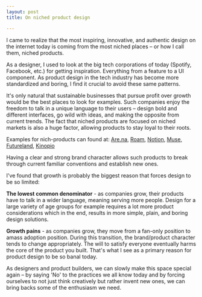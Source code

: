 ```yaml
---
layout: post
title: On niched product design

---
```


I came to realize that the most inspiring, innovative, and authentic design on the internet today is coming from the most niched places – or how I call them, niched products.

As a designer, I used to look at the big tech corporations of today (Spotify, Facebook, etc.) for getting inspiration. Everything from a feature to a UI component. As product design in the tech industry has become more standardized and boring, I find it crucial to avoid these same patterns.

It's only natural that sustainable businesses that pursue profit over growth would be the best places to look for examples. Such companies enjoy the freedom to talk in a unique language to their users – design bold and different interfaces, go wild with ideas, and making the opposite from current trends. The fact that niched products are focused on niched markets is also a huge factor, allowing products to stay loyal to their roots.

Examples for nich-products can found at: [Are.na](are.na), [Roam](https://roamresearch.com/), [Notion](notion.so), [Muse](https://museapp.com/), [Futureland](Futureland.tv), [Kinopio](https://kinopio.club/)

Having a clear and strong brand character allows such products to break through current familiar conventions and establish new ones.

I've found that growth is probably the biggest reason that forces design to be so limited:

**The lowest common denominator** - as companies grow, their products have to talk in a wider language, meaning serving more people. Design for a large variety of age groups for example requires a lot more product considerations which in the end, results in more simple, plain, and boring design solutions.

**Growth pains** - as companies grow, they move from a fan-only position to amass adoption position. During this transition, the brand/product character tends to change appropriately. The will to satisfy everyone eventually harms the core of the product you built. That's what I see as a primary reason for product design to be so banal today.

As designers and product builders, we can slowly make this space special again – by saying 'No' to the practices we all know today and by forcing ourselves to not just think creatively but rather invent new ones, we can bring backs some of the enthusiasm we need.